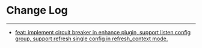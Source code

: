 # Change Log
---

- [feat: implement circuit breaker in enhance plugin, support listen config group, support refresh single config in refresh_context mode.](https://github.com/Tencent/spring-cloud-tencent/pull/1490)
